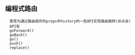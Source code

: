 ## 编程式路由
      意思为通过路由组件的props中history的一些API实现路由跳转(非点击)
      API有
      goForward()
      goBack()
      go()
      push()
      replace()

      